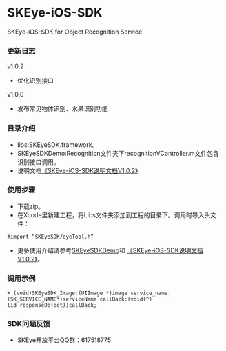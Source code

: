 # SKEye-iOS-SDK
SKEye-iOS-SDK for Object Recognition Service 
###  更新日志
v1.0.2
- 优化识别接口

v1.0.0
- 发布常见物体识别、水果识别功能
###  目录介绍
- libs:SKEyeSDK.framework。
- SKEyeSDKDemo:Recognition文件夹下recognitionVController.m文件包含识别接口调用。
- 说明文档[《SKEye-iOS-SDK说明文档V1.0.2》](https://github.com/interjoy/SKEye-iOS-SDK/blob/master/SKEye-iOS-SDK说明文档V1.0.2.pdf)
###  使用步骤
- 下载zip。
- 在Xcode里新建工程，将Libs文件夹添加到工程的目录下。调用时导入头文件：
```
#import “SKEyeSDK/eyeTool.h”
```
- 更多使用介绍请参考[SKEyeSDKDemo](https://github.com/interjoy/SKEye-iOS-SDK/tree/master/SKEyeSDKDemo)和 [《SKEye-iOS-SDK说明文档V1.0.2》](https://github.com/interjoy/SKEye-iOS-SDK/blob/master/SKEye-iOS-SDK说明文档V1.0.2.pdf)。
###  调用示例
```
+ (void)SKEyeSDK_Image:(UIImage *)image service_name:
(SK_SERVICE_NAME*)serviceName callBack:(void(^)
(id responseObject))callBack;
```
###  SDK问题反馈
- SKEye开放平台QQ群：617518775
